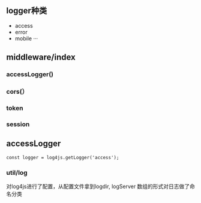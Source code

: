 ## logger种类
* access
* error
* mobile
···

## middleware/index
### accessLogger()
### cors(）
### token
### session

## accessLogger
	const logger = log4js.getLogger('access');
### util/log
对log4js进行了配置，从配置文件拿到logdir, logServer
数组的形式对日志做了命名分类
